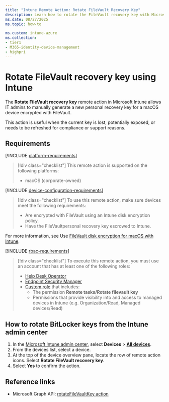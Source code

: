 ```yaml
---
title: "Intune Remote Action: Rotate FileVault Recovery Key"
description: Learn how to rotate the FileVault recovery key with Microsoft Intune.
ms.date: 08/27/2025
ms.topic: how-to

ms.custom: intune-azure
ms.collection:
- tier1
- M365-identity-device-management
- highpri
---
```


# Rotate FileVault recovery key using Intune

The **Rotate FileVault recovery key** remote action in Microsoft Intune allows IT admins to manually generate a new personal recovery key for a macOS device encrypted with FileVault.

This action is useful when the current key is lost, potentially exposed, or needs to be refreshed for compliance or support reasons.

## Requirements

[!INCLUDE [platform-requirements](../includes/h3/platform-requirements.md)]

> [!div class="checklist"]
> This remote action is supported on the following platforms:
>
> - macOS (corporate-owned)

[!INCLUDE [device-configuration-requirements](../includes/h3/device-configuration-requirements.md)]

> [!div class="checklist"]
> To use this remote action, make sure devices meet the following requirements:
>
> - Are encrypted with FileVault using an Intune disk encryption policy.
> - Have the FileVaultpersonal recovery key escrowed to Intune.

For more information, see Use [FileVault disk encryption for macOS with Intune][LEARN-1].

[!INCLUDE [rbac-requirements](../includes/h3/rbac-requirements.md)]

> [!div class="checklist"]
> To execute this remote action, you must use an account that has at least one of the following roles:
>
> - [Help Desk Operator][INT-R1]
> - [Endpoint Security Manager][INT-R4]
> - [Custom role][INT-RC] that includes:
>   - The permission **Remote tasks/Rotate filevault key**
>   - Permissions that provide visibility into and access to managed devices in Intune (e.g. Organization/Read, Managed devices/Read)

## How to rotate BitLocker keys from the Intune admin center

1. In the [Microsoft Intune admin center][INT-AC], select **Devices** > [**All devices**][INT-ALLD].
1. From the devices list, select a device.
1. At the top of the device overview pane, locate the row of remote action icons. Select **Rotate FileVault recovery key**.
1. Select **Yes** to confirm the action.

## Reference links

- Microsoft Graph API: [rotateFileVaultKey action][GRAPH-1]

<!--links-->

<!-- admin center links -->

[INT-AC]: https://go.microsoft.com/fwlink/?linkid=2109431
[INT-ALLD]: https://go.microsoft.com/fwlink/?linkid=2333814

<!-- role links -->

[INT-R1]: /intune/intune-service/fundamentals/role-based-access-control-reference#help-desk-operator
[INT-R4]: /intune/intune-service/fundamentals/role-based-access-control-reference#endpoint-security-manager
[INT-RC]: /intune/intune-service/fundamentals/create-custom-role

<!-- API links -->

[GRAPH-1]: /graph/api/intune-devices-manageddevice-rotateFileVaultKey

[LEARN-1]: /intune/intune-service/protect/encrypt-devices-filevault
